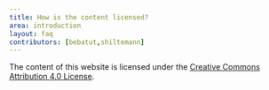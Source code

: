 ```yaml
---
title: How is the content licensed?
area: introduction
layout: faq
contributors: [bebatut,shiltemann]
---
```


The content of this website is licensed under the [Creative Commons Attribution 4.0 License](https://creativecommons.org/licenses/by/4.0/).

